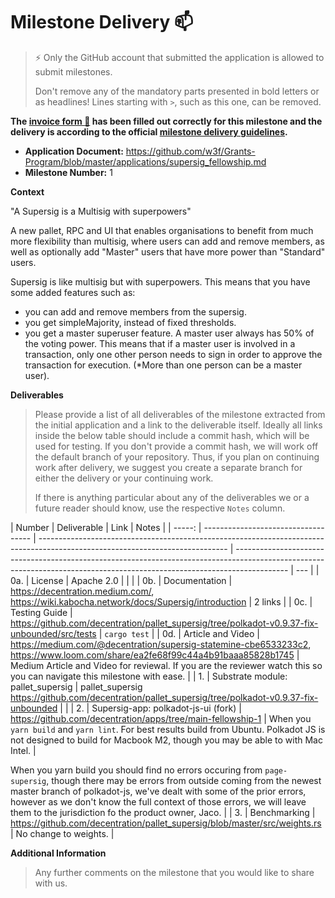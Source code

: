 # Milestone Delivery :mailbox:

> ⚡ Only the GitHub account that submitted the application is allowed to submit milestones.
>
> Don't remove any of the mandatory parts presented in bold letters or as headlines! Lines starting with `>`, such as this one, can be removed.

**The [invoice form :pencil:](https://docs.google.com/forms/d/e/1FAIpQLSfmNYaoCgrxyhzgoKQ0ynQvnNRoTmgApz9NrMp-hd8mhIiO0A/viewform) has been filled out correctly for this milestone and the delivery is according to the official [milestone delivery guidelines](https://github.com/w3f/Grants-Program/blob/master/docs/milestone-deliverables-guidelines.md).**

- **Application Document:** https://github.com/w3f/Grants-Program/blob/master/applications/supersig_fellowship.md
- **Milestone Number:** 1

**Context**

"A Supersig is a Multisig with superpowers"

A new pallet, RPC and UI that enables organisations to benefit from much more flexibility than multisig, where users can add and remove members, as well as optionally add "Master" users that have more power than "Standard" users.

Supersig is like multisig but with superpowers. This means that you have some added features such as:

- you can add and remove members from the supersig.
- you get simpleMajority, instead of fixed thresholds.
- you get a master superuser feature. A master user always has 50% of the voting power. This means that if a master user is involved in a transaction, only one other person needs to sign in order to approve the transaction for execution. (\*More than one person can be a master user).

**Deliverables**

> Please provide a list of all deliverables of the milestone extracted from the initial application and a link to the deliverable itself. Ideally all links inside the below table should include a commit hash, which will be used for testing. If you don't provide a commit hash, we will work off the default branch of your repository. Thus, if you plan on continuing work after delivery, we suggest you create a separate branch for either the delivery or your continuing work.
>
> If there is anything particular about any of the deliverables we or a future reader should know, use the respective `Notes` column.

| Number | Deliverable                         | Link                                                                                                                          | Notes                                                                                                                                                                     |
| -----: | ----------------------------------- | ----------------------------------------------------------------------------------------------------------------------------- | ------------------------------------------------------------------------------------------------------------------------------------------------------------------------- | --- |
|    0a. | License                             | Apache 2.0                                                                                                                    |                                                                                                                                                                           |     |
|    0b. | Documentation                       | https://decentration.medium.com/, https://wiki.kabocha.network/docs/Supersig/introduction                                     | 2 links                                                                                                                                                                   |
|    0c. | Testing Guide                       | https://github.com/decentration/pallet_supersig/tree/polkadot-v0.9.37-fix-unbounded/src/tests                                 | `cargo test`                                                                                                                                                              |
|    0d. | Article and Video                   | https://medium.com/@decentration/supersig-statemine-cbe6533233c2, https://www.loom.com/share/ea2fe68f99c44a4b91baaa85828b1745 | Medium Article and Video for reviewal. If you are the reviewer watch this so you can navigate this milestone with ease.                                                   |
|     1. | Substrate module: pallet_supersig   | pallet_supersig https://github.com/decentration/pallet_supersig/tree/polkadot-v0.9.37-fix-unbounded                           |                                                                                                                                                                           |
|     2. | Supersig-app: polkadot-js-ui (fork) | https://github.com/decentration/apps/tree/main-fellowship-1                                                                   | When you `yarn build` and `yarn lint`. For best results build from Ubuntu. Polkadot JS is not designed to build for Macbook M2, though you may be able to with Mac Intel. |

When you yarn build you should find no errors occuring from `page-supersig`, though there may be errors from outside coming from the newest master branch of polkadot-js, we've dealt with some of the prior errors, however as we don't know the full context of those errors, we will leave them to the jurisdiction fo the product owner, Jaco. |
| 3. | Benchmarking | https://github.com/decentration/pallet_supersig/blob/master/src/weights.rs | No change to weights. |

**Additional Information**

> Any further comments on the milestone that you would like to share with us.
